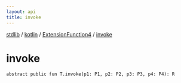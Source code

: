 ```yaml
---
layout: api
title: invoke
---
```

[stdlib](../../index.html) / [kotlin](../index.html) / [ExtensionFunction4](index.html) / [invoke](invoke.html)

# invoke

```
abstract public fun T.invoke(p1: P1, p2: P2, p3: P3, p4: P4): R
```
